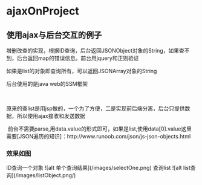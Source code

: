 # ajaxOnProject
<h2>使用ajax与后台交互的例子</h2>
  <p>增删改查的实现，根据ID查询，后台返回JSONObject对象的String，如果查不到，后台返回map的错误信息。前台用jquery和正则验证</p>
  <p>如果是list的对象即查询所有，可以返回JSONArray对象的String</p>
  <p>后台使用的是java web的SSM框架</p>
  <p>原来的查list是用jsp做的，一个为了方便，二是实现前后端分离，后台只提供数据，所以使用ajax接收和发送数据</p>
  前台不需要parse,用data.value的形式即可，如果是list,使用data[0].value这里需要[JSON遍历的知识]：http://www.runoob.com/json/js-json-objects.html
<h3>效果如图</h3>
ID查询一个对象
![alt 单个查询结果](/images/selectOne.png)
查询list
![alt list查询](/images/listObject.png/)
